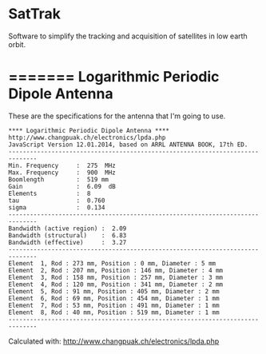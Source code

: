SatTrak
=======

Software to simplify the tracking and acquisition of satellites in low earth orbit.

=======
Logarithmic Periodic Dipole Antenna
=======
These are the specifications for the antenna that I'm going to use.
```
**** Logarithmic Periodic Dipole Antenna ****
http://www.changpuak.ch/electronics/lpda.php
JavaScript Version 12.01.2014, based on ARRL ANTENNA BOOK, 17th ED.
------------------------------------------------------------------------------
Min. Frequency     :  275  MHz
Max. Frequency     :  900  MHz
Boomlength         :  519 mm
Gain               :  6.09  dB
Elements           :  8
tau                :  0.760
sigma              :  0.134
------------------------------------------------------------------------------
Bandwidth (active region) :  2.09
Bandwidth (structural)    :  6.83
Bandwidth (effective)     :  3.27
------------------------------------------------------------------------------
Element  1, Rod : 273 mm, Position : 0 mm, Diameter : 5 mm
Element  2, Rod : 207 mm, Position : 146 mm, Diameter : 4 mm
Element  3, Rod : 158 mm, Position : 257 mm, Diameter : 3 mm
Element  4, Rod : 120 mm, Position : 341 mm, Diameter : 2 mm
Element  5, Rod : 91 mm, Position : 405 mm, Diameter : 2 mm
Element  6, Rod : 69 mm, Position : 454 mm, Diameter : 1 mm
Element  7, Rod : 53 mm, Position : 491 mm, Diameter : 1 mm
Element  8, Rod : 40 mm, Position : 519 mm, Diameter : 1 mm
------------------------------------------------------------------------------

````
Calculated with: http://www.changpuak.ch/electronics/lpda.php
